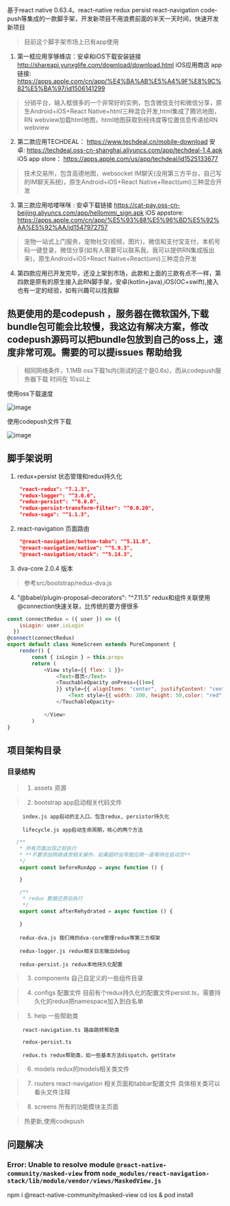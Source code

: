 基于react native 0.63.4。react-native redux persist react-navigation code-push等集成的一款脚手架，开发新项目不用浪费前面的半天一天时间，快速开发新项目




> 目前这个脚手架市场上已有app使用

1. 第一框应用享够蜂店：安卓和iOS下载安装链接  http://shareapi.yunxglife.com/download/download.html  iOS应用商店 app链接: https://apps.apple.com/cn/app/%E4%BA%AB%E5%A4%9F%E8%9C%82%E5%BA%97/id1506141299
> 分销平台，输入框很多的一个非常好的实例，包含微信支付和微信分享，原生Android+iOS+React Native+html三种混合开发,html集成了腾讯地图，RN webview加载html地图，html地图获取到经纬度等位置信息传递给RN webview

2. 第二款应用TECHDEAL： https://www.techdeal.cn/mobile-download 安卓: https://techdeal.oss-cn-shanghai.aliyuncs.com/app/techdeal-1.4.apk  iOS app store： https://apps.apple.com/us/app/techdeal/id1525133677
> 技术交易所，包含高德地图，websocket IM聊天(没用第三方平台，自己写的IM聊天系统)，原生Android+iOS+React Native+React(umi)三种混合开发


3. 第三款应用哈喽咪咪 : 安卓下载链接 https://cat-pay.oss-cn-beijing.aliyuncs.com/app/hellomimi_sign.apk iOS appstore: https://apps.apple.com/cn/app/%E5%93%88%E5%96%BD%E5%92%AA%E5%92%AA/id1547972757
> 宠物一站式上门服务，宠物社交(视频，图片)，微信和支付宝支付，本机号码一键登录，微信分享(如有人需要可以联系我，我可以提供RN集成版出来)，原生Android+iOS+React Native+React(umi)三种混合开发

4. 第四款应用已开发完毕，还没上架到市场，此款和上面的三款有点不一样，第四款是原有的原生接入此RN脚手架，安卓(kotlin+java),iOS(OC+swift),接入也有一定的经验，如有兴趣可以找我聊

## 热更使用的是codepush ，服务器在微软国外,下载bundle包可能会比较慢，我这边有解决方案，修改codepush源码可以把bundle包放到自己的oss上，速度非常可观。需要的可以提issues 帮助给我



> 相同网络条件，1.1MB oss下载1s内(测试的这个是0.6s)，而从codepush服务器下载 时间在 10s以上


使用oss下载速度


![image](https://github.com/LewinJun/react-native-lewin-scaffold/blob/master/fast.gif)

使用codepush文件下载

![image](https://github.com/LewinJun/react-native-lewin-scaffold/blob/master/slow.gif)


## 脚手架说明

1. redux+persist 状态管理和redux持久化

```json
    "react-redux": "7.1.3",
    "redux-logger": "^3.0.6",
    "redux-persist": "^6.0.0",
    "redux-persist-transform-filter": "^0.0.20",
    "redux-saga": "^1.1.3",
```

2. react-navigation 页面路由
```json
    "@react-navigation/bottom-tabs": "^5.11.8",
    "@react-navigation/native": "^5.9.3",
    "@react-navigation/stack": "^5.14.3",
```

3. dva-core 2.0.4 版本

> 参考src/bootstrap/redux-dva.js

4. "@babel/plugin-proposal-decorators": "^7.11.5" redux和组件关联使用@connection快速关联，比传统的要方便很多

```javascript
const connectRedux = ({ user }) => ({
    isLogin: user.isLogin
  })
@connect(connectRedux)
export default class HomeScreen extends PureComponent {
    render() {
        const { isLogin } = this.props
        return (
            <View style={{ flex: 1 }}>
                <Text>首页</Text>
                <TouchableOpacity onPress={()=>{
                }} style={{ alignItems: "center", justifyContent: "center" }}>
                    <Text style={{ width: 200, height: 50,color: "red" }}>{isLogin ? "退出登录" : "登录"}</Text>
                </TouchableOpacity>
                
            </View>
        )
}
```

## 项目架构目录

### 目录结构

>1. assets 资源

>2. bootstrap app启动相关代码文件

         index.js app启动的主入口，包含redux, persistor持久化

         lifecycle.js app启动生命周期，核心的两个方法

```javascript
   /**
    * 所有页面出现之前执行
    * **不要添加网络请求相关操作，如果超时会导致应用一直等待在启动页**
    */
    export const beforeRunApp = async function () {

    }

    /**
     * redux 数据还原后执行
     */
    export const afterRehydrated = async function () {
        
    }
```

        redux-dva.js 我们用的dva-core管理redux等第三方框架

        redux-logger.js redux相关日志输出debug

        redux-persist.js redux本地持久化配置

> 3. components 自己自定义的一些组件目录

> 4. configs 配置文件 目前有个redux持久化的配置文件persist.ts，需要持久化的redux把namespace加入到白名单

> 5. help 一些帮助类
    
         react-navigation.ts 路由跳转帮助类

         redux-persist.ts
        
         redux.ts redux帮助类，如一些基本方法dispatch，getState

> 6. models redux的models相关类文件

> 7. routers react-navigation 相关页面和tabbar配置文件 具体相关类可以看头文件注释

> 8. screens 所有的功能模块主页面



> 热更新,使用codepush




## 问题解决

### Error: Unable to resolve module `@react-native-community/masked-view` from `node_modules/react-navigation-stack/lib/module/vendor/views/MaskedView.js`

npm i @react-native-community/masked-view
cd ios & pod install 
